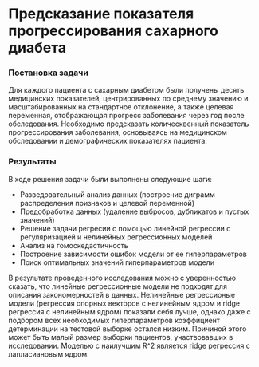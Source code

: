 # Предсказание показателя прогрессирования сахарного диабета
### Постановка задачи
Для каждого пациента с сахарным диабетом были получены десять медицинских показателей, центрированных по среднему значению и масштабированных на стандартное отклонение, а также целевая переменная, отображающая прогресс заболевания через год после обследования. Необходимо предсказать колическвенный показатель прогрессирования заболевания, основываясь на медицинском обследовании и демографических показателях пациента. 
### Результаты
В ходе решения задачи были выполнены следующие шаги:
* Разведовательный анализ данных (построение диграмм распределения признаков и целевой переменной)
* Предобработка данных (удаление выбросов, дубликатов и пустых значений)
* Решение задачи регресии с помощью линейной регрессии с регуляризацией и нелинейных регрессионных моделей
* Анализ на гомоскедастичность
* Построение зависимости ошибок модели от ее гиперпараметров
* Поиск оптимальных значений гиперпараметров модели

В результате проведенного исследования можно с уверенностью сказать, что линейные регрессионные модели не подходят для описания закономерностей в данных. Нелинейные регрессионые модели (регрессия опорных векторов с нелинейным ядром и ridge регрессия с нелинейным ядром) показали себя лучше, однако даже с подбором всех необходимых гиперпараметров коэффициент детерминации на тестовой выборке остался низким. Причиной этого может быть малый размер выборки пациентов, участвовавших в исследовании. Моделью с наилучшим R^2 является ridge регрессия с лапласиановым ядром.
